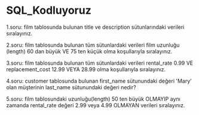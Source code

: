 # SQL_Kodluyoruz

1.soru:
film tablosunda bulunan title ve description sütunlarındaki verileri sıralayınız.

2.soru: 
film tablosunda bulunan tüm sütunlardaki verileri film uzunluğu (length) 60 dan büyük VE 75 ten küçük olma koşullarıyla sıralayınız.

3.soru:
film tablosunda bulunan tüm sütunlardaki verileri rental_rate 0.99 VE replacement_cost 12.99 VEYA 28.99 olma koşullarıyla sıralayınız.

4.soru:
customer tablosunda bulunan first_name sütunundaki değeri 'Mary' olan müşterinin last_name sütunundaki değeri nedir?

5.soru:
film tablosundaki uzunluğu(length) 50 ten büyük OLMAYIP aynı zamanda rental_rate değeri 2.99 veya 4.99 OLMAYAN verileri sıralayınız.
